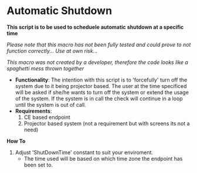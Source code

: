 # Automatic Shutdown

**This script is to be used to scheduele automatic shutdown at a specific time**

*Please note that this macro has not been fully tested and could prove to not function correctly... Use at own risk...*

*This macro was not created by a developer, therefore the code looks like a spaghetti mess thrown together*


- **Functionality**: The intention with this script is to 'forcefully' turn off the system due to it being projector based. The user at the time specificed will be asked if she/he wants to turn off the system or extend the usage of the system. If the system is in call the check will continue in a loop until the system is out of call. 
- **Requirements**: 
    1. CE based endpoint
    2. Projector based system (not a requirement but with screens its not a need)

**How To**
1. Adjust 'ShutDownTime' constant to suit your enviroment. 
    - The time used will be based on which time zone the endpoint has been set to. 